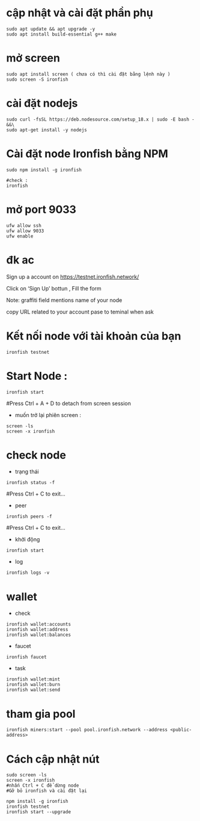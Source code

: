 # cập nhật và cài đặt phần phụ
````
sudo apt update && apt upgrade -y
sudo apt install build-essential g++ make
````
# mở screen
````
sudo apt install screen ( chưa có thì cài đặt bằng lệnh này )
sudo screen -S ironfish
````
#  cài đặt nodejs
````
sudo curl -fsSL https://deb.nodesource.com/setup_18.x | sudo -E bash - &&\
sudo apt-get install -y nodejs
````
# Cài đặt node Ironfish bằng NPM
````
sudo npm install -g ironfish

#check :
ironfish
````
# mở port 9033
````
ufw allow ssh
ufw allow 9033
ufw enable 
````
# đk ac

Sign up a account on https://testnet.ironfish.network/ 

Click on ‘Sign Up’ bottun , Fill the form 

Note: graffiti field mentions name of your node 

copy URL related to your account pase to teminal when ask

# Kết nối node với tài khoản của bạn
````
ironfish testnet
````
# Start Node :
````
ironfish start
````
#Press Ctrl + A + D to detach from screen session

- muốn trở lại phiên screen :
````
screen -ls
screen -x ironfish
````
# check node
- trạng thái
````
ironfish status -f
````
#Press Ctrl + C to exit…
- peer 
````
ironfish peers -f
````
#Press Ctrl + C to exit…

- khởi động
````
ironfish start
````
- log
````
ironfish logs -v
````
# wallet
- check
````
ironfish wallet:accounts
ironfish wallet:address
ironfish wallet:balances
````
- faucet
````
ironfish faucet
````
- task
````
ironfish wallet:mint
ironfish wallet:burn
ironfish wallet:send
````
# tham gia pool
````
ironfish miners:start --pool pool.ironfish.network --address <public-address>
````
# Cách cập nhật nút
````
sudo screen -ls 
screen -x ironfish
#nhấn Ctrl + C để dừng node
#Gỡ bỏ ironfish và cài đặt lại

npm install -g ironfish
ironfish testnet
ironfish start --upgrade
````
